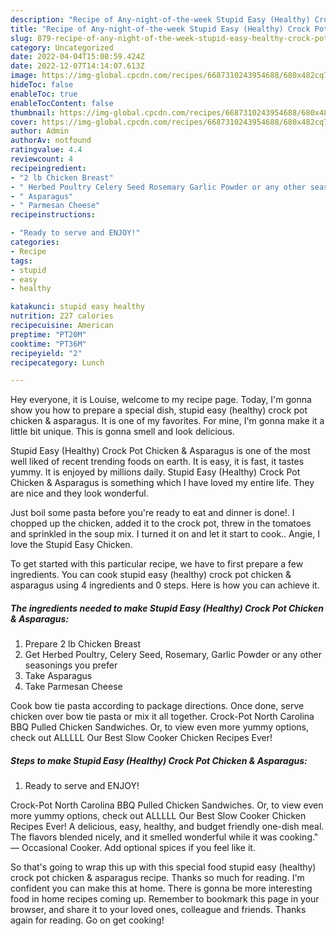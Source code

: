 ```yaml
---
description: "Recipe of Any-night-of-the-week Stupid Easy (Healthy) Crock Pot Chicken &amp;amp; Asparagus"
title: "Recipe of Any-night-of-the-week Stupid Easy (Healthy) Crock Pot Chicken &amp;amp; Asparagus"
slug: 879-recipe-of-any-night-of-the-week-stupid-easy-healthy-crock-pot-chicken-and-amp-asparagus
category: Uncategorized
date: 2022-04-04T15:08:59.424Z
date: 2022-12-07T14:14:07.613Z
image: https://img-global.cpcdn.com/recipes/6687310243954688/680x482cq70/stupid-easy-healthy-crock-pot-chicken-asparagus-recipe-main-photo.jpg
hideToc: false
enableToc: true
enableTocContent: false
thumbnail: https://img-global.cpcdn.com/recipes/6687310243954688/680x482cq70/stupid-easy-healthy-crock-pot-chicken-asparagus-recipe-main-photo.jpg
cover: https://img-global.cpcdn.com/recipes/6687310243954688/680x482cq70/stupid-easy-healthy-crock-pot-chicken-asparagus-recipe-main-photo.jpg
author: Admin
authorAv: notfound
ratingvalue: 4.4
reviewcount: 4
recipeingredient:
- "2 lb Chicken Breast"
- " Herbed Poultry Celery Seed Rosemary Garlic Powder or any other seasonings you prefer"
- " Asparagus"
- " Parmesan Cheese"
recipeinstructions:

- "Ready to serve and ENJOY!"
categories:
- Recipe
tags:
- stupid
- easy
- healthy

katakunci: stupid easy healthy 
nutrition: 227 calories
recipecuisine: American
preptime: "PT20M"
cooktime: "PT36M"
recipeyield: "2"
recipecategory: Lunch

---
```



Hey everyone, it is Louise, welcome to my recipe page. Today, I'm gonna show you how to prepare a special dish, stupid easy (healthy) crock pot chicken &amp; asparagus. It is one of my favorites. For mine, I'm gonna make it a little bit unique. This is gonna smell and look delicious.

Stupid Easy (Healthy) Crock Pot Chicken &amp; Asparagus is one of the most well liked of recent trending foods on earth. It is easy, it is fast, it tastes yummy. It is enjoyed by millions daily. Stupid Easy (Healthy) Crock Pot Chicken &amp; Asparagus is something which I have loved my entire life. They are nice and they look wonderful.

Just boil some pasta before you&#39;re ready to eat and dinner is done!. I chopped up the chicken, added it to the crock pot, threw in the tomatoes and sprinkled in the soup mix. I turned it on and let it start to cook.. Angie, I love the Stupid Easy Chicken.


To get started with this particular recipe, we have to first prepare a few ingredients. You can cook stupid easy (healthy) crock pot chicken &amp; asparagus using 4 ingredients and 0 steps. Here is how you can achieve it.

<!--inarticleads1-->

##### The ingredients needed to make Stupid Easy (Healthy) Crock Pot Chicken &amp; Asparagus:

1. Prepare 2 lb Chicken Breast
1. Get  Herbed Poultry, Celery Seed, Rosemary, Garlic Powder or any other seasonings you prefer
1. Take  Asparagus
1. Take  Parmesan Cheese


Cook bow tie pasta according to package directions. Once done, serve chicken over bow tie pasta or mix it all together. Crock-Pot North Carolina BBQ Pulled Chicken Sandwiches. Or, to view even more yummy options, check out ALLLLL Our Best Slow Cooker Chicken Recipes Ever! 

<!--inarticleads2-->

##### Steps to make Stupid Easy (Healthy) Crock Pot Chicken &amp; Asparagus:


1. Ready to serve and ENJOY!

Crock-Pot North Carolina BBQ Pulled Chicken Sandwiches. Or, to view even more yummy options, check out ALLLLL Our Best Slow Cooker Chicken Recipes Ever! A delicious, easy, healthy, and budget friendly one-dish meal. The flavors blended nicely, and it smelled wonderful while it was cooking.&#34; — Occasional Cooker. Add optional spices if you feel like it. 

So that's going to wrap this up with this special food stupid easy (healthy) crock pot chicken &amp; asparagus recipe. Thanks so much for reading. I'm confident you can make this at home. There is gonna be more interesting food in home recipes coming up. Remember to bookmark this page in your browser, and share it to your loved ones, colleague and friends. Thanks again for reading. Go on get cooking!
